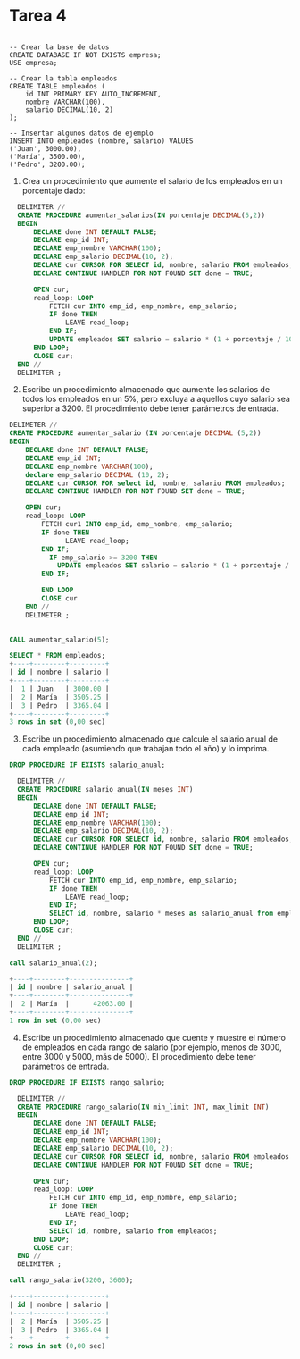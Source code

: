 # Tarea 4

```mysql

-- Crear la base de datos
CREATE DATABASE IF NOT EXISTS empresa;
USE empresa;

-- Crear la tabla empleados
CREATE TABLE empleados (
    id INT PRIMARY KEY AUTO_INCREMENT,
    nombre VARCHAR(100),
    salario DECIMAL(10, 2)
);

-- Insertar algunos datos de ejemplo
INSERT INTO empleados (nombre, salario) VALUES
('Juan', 3000.00),
('María', 3500.00),
('Pedro', 3200.00);
```

1. Crea un procedimiento que aumente el salario de los empleados en un porcentaje dado:

```sql
  DELIMITER //
  CREATE PROCEDURE aumentar_salarios(IN porcentaje DECIMAL(5,2))
  BEGIN
      DECLARE done INT DEFAULT FALSE;
      DECLARE emp_id INT;
      DECLARE emp_nombre VARCHAR(100);
      DECLARE emp_salario DECIMAL(10, 2);
      DECLARE cur CURSOR FOR SELECT id, nombre, salario FROM empleados;
      DECLARE CONTINUE HANDLER FOR NOT FOUND SET done = TRUE;

      OPEN cur;
      read_loop: LOOP
          FETCH cur INTO emp_id, emp_nombre, emp_salario;
          IF done THEN
              LEAVE read_loop;
          END IF;
          UPDATE empleados SET salario = salario * (1 + porcentaje / 100) WHERE id = emp_id;
      END LOOP;
      CLOSE cur;
  END //
  DELIMITER ;
```

2. Escribe un procedimiento almacenado que aumente los salarios de todos los empleados en un 5%, pero excluya a aquellos cuyo salario sea superior a 3200. El procedimiento debe tener parámetros de entrada.

```sql
DELIMETER //
CREATE PROCEDURE aumentar_salario (IN porcentaje DECIMAL (5,2))
BEGIN
    DECLARE done INT DEFAULT FALSE;
    DECLARE emp_id INT;
    DECLARE emp_nombre VARCHAR(100);
    declare emp_salario DECIMAL (10, 2);
    DECLARE cur CURSOR FOR select id, nombre, salario FROM empleados;
    DECLARE CONTINUE HANDLER FOR NOT FOUND SET done = TRUE;

    OPEN cur;
    read_loop: LOOP
        FETCH cur1 INTO emp_id, emp_nombre, emp_salario;
        IF done THEN
              LEAVE read_loop;
        END IF;
          IF emp_salario >= 3200 THEN
            UPDATE empleados SET salario = salario * (1 + porcentaje / 100) where id = emp_id;
        END IF;

        END LOOP
        CLOSE cur
    END //
    DELIMETER ;
          
```
```SQL
CALL aumentar_salario(5);

SELECT * FROM empleados;
+----+--------+---------+
| id | nombre | salario |
+----+--------+---------+
|  1 | Juan   | 3000.00 |
|  2 | María  | 3505.25 |
|  3 | Pedro  | 3365.04 |
+----+--------+---------+
3 rows in set (0,00 sec)

```

3. Escribe un procedimiento almacenado que calcule el salario anual de cada empleado (asumiendo que trabajan todo el año) y lo imprima.

```sql
DROP PROCEDURE IF EXISTS salario_anual;

  DELIMITER //
  CREATE PROCEDURE salario_anual(IN meses INT)
  BEGIN
      DECLARE done INT DEFAULT FALSE;
      DECLARE emp_id INT;
      DECLARE emp_nombre VARCHAR(100);
      DECLARE emp_salario DECIMAL(10, 2);
      DECLARE cur CURSOR FOR SELECT id, nombre, salario FROM empleados;
      DECLARE CONTINUE HANDLER FOR NOT FOUND SET done = TRUE;

      OPEN cur;
      read_loop: LOOP
          FETCH cur INTO emp_id, emp_nombre, emp_salario;
          IF done THEN
              LEAVE read_loop;
          END IF;
          SELECT id, nombre, salario * meses as salario_anual from empleados WHERE id = id_empleado;
      END LOOP;
      CLOSE cur;
  END //
  DELIMITER ;
```

```sql
call salario_anual(2);

+----+--------+---------------+
| id | nombre | salario_anual |
+----+--------+---------------+
|  2 | María  |      42063.00 |
+----+--------+---------------+
1 row in set (0,00 sec)

```

4. Escribe un procedimiento almacenado que cuente y muestre el número de empleados en cada rango de salario (por ejemplo, menos de 3000, entre 3000 y 5000, más de 5000). El procedimiento debe tener parámetros de entrada.
```sql
DROP PROCEDURE IF EXISTS rango_salario;

  DELIMITER //
  CREATE PROCEDURE rango_salario(IN min_limit INT, max_limit INT)
  BEGIN
      DECLARE done INT DEFAULT FALSE;
      DECLARE emp_id INT;
      DECLARE emp_nombre VARCHAR(100);
      DECLARE emp_salario DECIMAL(10, 2);
      DECLARE cur CURSOR FOR SELECT id, nombre, salario FROM empleados WHERE salario BETWEEN min_limit AND max_limit;
      DECLARE CONTINUE HANDLER FOR NOT FOUND SET done = TRUE;

      OPEN cur;
      read_loop: LOOP
          FETCH cur INTO emp_id, emp_nombre, emp_salario;
          IF done THEN
              LEAVE read_loop;
          END IF;
          SELECT id, nombre, salario from empleados;
      END LOOP;
      CLOSE cur;
  END //
  DELIMITER ;

call rango_salario(3200, 3600);

+----+--------+---------+
| id | nombre | salario |
+----+--------+---------+
|  2 | María  | 3505.25 |
|  3 | Pedro  | 3365.04 |
+----+--------+---------+
2 rows in set (0,00 sec)

```
